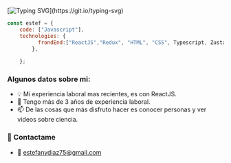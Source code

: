 

[![Typing SVG](https://readme-typing-svg.herokuapp.com?font=Architects+Daughter&color=AB46D2&size=30&lines=console.log("Hola,+soy+Estef");y+soy+desarrolladora+web)](https://git.io/typing-svg)



```javascript
const estef = {    
    code: ["Javascript"],
    technologies: {
          frondEnd:["ReactJS","Redux", "HTML", "CSS", Typescript, Zustand],         
        },
             
    };
```

<h3> Algunos datos sobre mi: </h3>

- 💡 Mi experiencia laboral mas recientes, es con ReactJS.
- 🌱 Tengo más de 3 años de experiencia laboral.
- 📫 De las cosas que más disfruto hacer es conocer personas y ver videos sobre ciencia.


<h3>👋 Contactame</h3>
  
- 📧 estefanydiaz75@gmail.com

  

  
